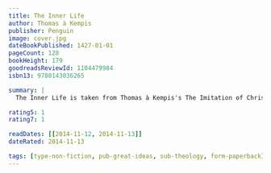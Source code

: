 ```yaml
---
title: The Inner Life
author: Thomas à Kempis
publisher: Penguin
image: cover.jpg
dateBookPublished: 1427-01-01
pageCount: 128
bookHeight: 179
goodreadsReviewId: 1104479984
isbn13: 9780143036265

summary: |
  The Inner Life is taken from Thomas à Kempis's The Imitation of Christ, a classic Christian devotional that has taught and inspired generations.

rating5: 1
rating7: 1

readDates: [[2014-11-12, 2014-11-13]]
dateRated: 2014-11-13

tags: [type-non-fiction, pub-great-ideas, sub-theology, form-paperback]
---
```

